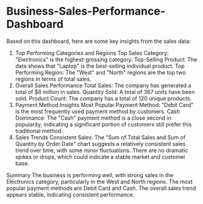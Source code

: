 # Business-Sales-Performance-Dashboard


Based on this dashboard, here are some key insights from the sales data:
1. Top Performing Categories and Regions
Top Sales Category: "Electronics" is the highest-grossing category.
Top-Selling Product: The data shows that "Laptop" is the best-selling individual product.
Top Performing Region: The "West" and "North" regions are the top two regions in terms of total sales.
2. Overall Sales Performance
Total Sales: The company has generated a total of $8 million in sales.
Quantity Sold: A total of 367 units have been sold.
Product Count: The company has a total of 120 unique products.
3. Payment Method Insights
Most Popular Payment Method: "Debit Card" is the most frequently used payment method by customers.
Cash Dominance: The "Cash" payment method is a close second in popularity, indicating a significant portion of customers still prefer this traditional method.
4. Sales Trends
Consistent Sales: The "Sum of Total Sales and Sum of Quantity by Order Date" chart suggests a relatively consistent sales trend over time, with some minor fluctuations. There are no dramatic spikes or drops, which could indicate a stable market and customer base.

Summary
The business is performing well, with strong sales in the Electronics category, particularly in the West and North regions. The most popular payment methods are Debit Card and Cash. The overall sales trend appears stable, indicating consistent performance.
